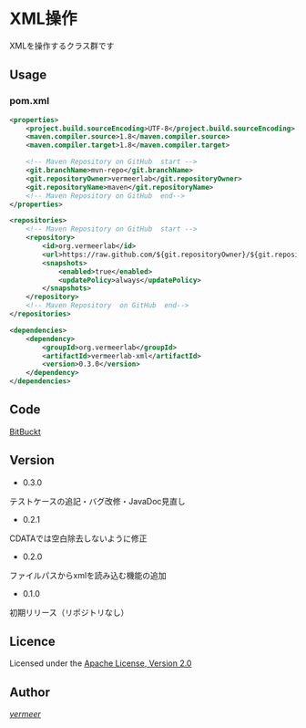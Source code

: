 XML操作
===

XMLを操作するクラス群です

## Usage

### pom.xml

```xml
<properties>
    <project.build.sourceEncoding>UTF-8</project.build.sourceEncoding>
    <maven.compiler.source>1.8</maven.compiler.source>
    <maven.compiler.target>1.8</maven.compiler.target>

    <!-- Maven Repository on GitHub  start -->
    <git.branchName>mvn-repo</git.branchName>
    <git.repositoryOwner>vermeerlab</git.repositoryOwner>
    <git.repositoryName>maven</git.repositoryName>
    <!-- Maven Repository on GitHub  end-->
</properties>

<repositories>
    <!-- Maven Repository on GitHub  start -->
    <repository>
        <id>org.vermeerlab</id>
        <url>https://raw.github.com/${git.repositoryOwner}/${git.repositoryName}/${git.branchName}/</url>
        <snapshots>
            <enabled>true</enabled>
            <updatePolicy>always</updatePolicy>
        </snapshots>
    </repository>
    <!-- Maven Repository  on GitHub  end-->
</repositories>

<dependencies>
    <dependency>
        <groupId>org.vermeerlab</groupId>
        <artifactId>vermeerlab-xml</artifactId>
        <version>0.3.0</version>
    </dependency>
</dependencies>
```

## Code
[BitBuckt](https://bitbucket.org/vermeerlab/xml)


## Version

* 0.3.0

テストケースの追記・バグ改修・JavaDoc見直し

* 0.2.1

CDATAでは空白除去しないように修正

* 0.2.0

ファイルパスからxmlを読み込む機能の追加

* 0.1.0

初期リリース（リポジトリなし）

## Licence
Licensed under the [Apache License, Version 2.0](http://www.apache.org/licenses/LICENSE-2.0)

## Author
[_vermeer_](https://twitter.com/_vermeer_)
